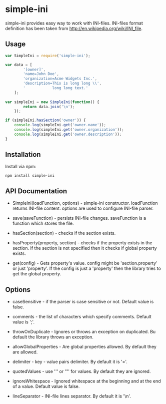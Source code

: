 simple-ini
==========

simple-ini provides easy way to work with INI-files.
INI-files format definition has been taken from http://en.wikipedia.org/wiki/INI_file.

Usage
-----
```js
var SimpleIni = require('simple-ini');

var data = [
        '[owner]',
        'name=John Doe',
        'organization=Acme Widgets Inc.',
        'description=This is long long \\',
        '            long long text.'
    ];
    
var simpleIni = new SimpleIni(function() { 
        return data.join('\n');
    });

if (simpleIni.hasSection('owner')) {
    console.log(simpleIni.get('owner.name'));
    console.log(simpleIni.get('owner.organization'));
    console.log(simpleIni.get('owner.description'));
}
```    
Installation
------------

Install via npm:

    npm install simple-ini
    
API Documentation
-----------------

* SimpleIni(loadFunction, options) - simple-ini constructor. 
  loadFunction returns INI-file content. options are used to configure
  INI-file parser.
  
* save(saveFunction) - persists INI-file changes. saveFunction is a function
  which stores the file.
  
* hasSection(section) - checks if the section exists.

* hasProperty(property, section) - checks if the property exists in the section.
  If the section is not specified then it checks if global property exists.
  
* get(config) - Gets property's value. config might be 'section.property' or 
  just 'property'. If the config is just a 'property' then the library tries to get
  the global property.
  
Options
-------

* caseSensitive - if the parser is case sensitive or not. Default value is false.

* comments - the list of characters which specify comments. Default value is ';'.

* throwOnDuplicate - Ignores or throws an exception on duplicated. Bu default the library
  throws an exception.

* allowGlobalProperties - Are global properties allowed. By default they are allowed.

* delimiter - key - value pairs delimiter. By default it is '='.

* quotedValues - use ''' or '"' for values. By default they are ignored.

* ignoreWhitespace - Ignored whitespace at the beginning and at the end of a value. Default value 
  is false.

* lineSeparator - INI-file lines separator. By default it is '\n'.
    
